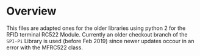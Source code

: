 # Overview
This files are adapted ones for the older libraries using python 2 for the RFID terminal
RC522 Module. Currently an older checkout branch of the `SPI-Pi` Library is used (before Feb 2019) since newer updates occour in an error
with the MFRC522 class.
 


